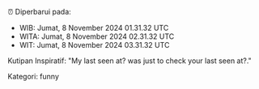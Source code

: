 ⏰ Diperbarui pada:
- WIB: Jumat, 8 November 2024 01.31.32 UTC
- WITA: Jumat, 8 November 2024 02.31.32 UTC
- WIT: Jumat, 8 November 2024 03.31.32 UTC

Kutipan Inspiratif:
"My last seen at? was just to check your last seen at?."


Kategori: funny

